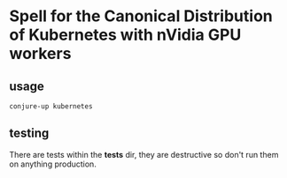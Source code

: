 # Spell for the Canonical Distribution of Kubernetes with nVidia GPU workers

## usage

```
conjure-up kubernetes
```

## testing

There are tests within the **tests** dir, they are destructive so don't run them on anything production.
